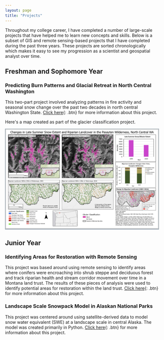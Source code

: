 ```yaml
---
layout: page
title: "Projects"
---
```


Throughout my college career, I have completed a number of large-scale projects that have helped me to learn new concepts and skills. Below is a subset of GIS and remote sensing-based projects that I have completed during the past three years. These projects are sorted chronologically which makes it easy to see my progression as a scientist and geospatial analyst over time. 
  
## Freshman and Sophomore Year

### Predicting Burn Patterns and Glacial Retreat in North Central Washington

This two-part project involved analyzing patterns in fire activity and seasonal snow change over the past two decades in north central Washington State. [Click here](WA_burn.md){: .btn} for more information about this project.

Here's a map created as part of the glacier classification project.


![Glacier Classification Map](/photos/glacier.png)

## Junior Year

### Identifying Areas for Restoration with Remote Sensing

This project was based around using remote sensing to identify areas where conifers were encroaching into shrub steppe and deciduous forest and track riparian health and stream corridor movement over time in a Montana land trust. The results of these pieces of analysis were used to identify potential areas for restoration within the land trust. [Click here](AMB_West.md){: .btn} for more information about this project.

### Landscape Scale Snowpack Model in Alaskan National Parks

This project was centered around using satellite-derived data to model snow water equivalent (SWE) at a landscape scale in central Alaska. The model was created primarily in Python. [Click here](AK_Snow.md){: .btn} for more information about this project.



